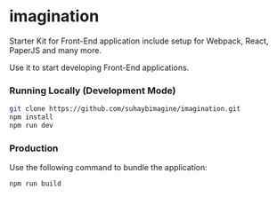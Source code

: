 # imagination
Starter Kit for Front-End application include setup for Webpack, React, PaperJS and many more.

Use it to start developing Front-End applications.

### Running Locally (Development Mode)
```sh
git clone https://github.com/suhaybimagine/imagination.git
npm install
npm run dev
```

### Production

Use the following command to bundle the application:

```sh
npm run build
```
